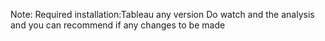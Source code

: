 Note:
Required installation:Tableau any version
Do watch and the analysis and you can recommend if any changes to be made
